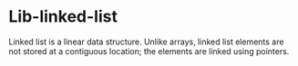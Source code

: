 # Lib-linked-list
Linked list is a linear data structure. Unlike arrays, linked list elements are not stored at a contiguous location; the elements are linked using pointers.
